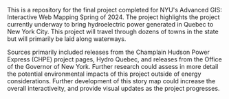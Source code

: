 This is a repository for the final project completed for NYU's Advanced GIS: Interactive Web Mapping Spring of 2024. The project highlights the project currently underway to bring hydroelectric power generated in Quebec to New York City. This project will travel through dozens of towns in the state but will primarily be laid along waterways.

Sources primarily included releases from the Champlain Hudson Power Express (CHPE) project pages, Hydro Quebec, and releases from the Office of the Governor of New York. Further research could assess in more detail the potential environmental impacts of this project outside of energy considerations. Further development of this story map could increase the overall interactiveity, and provide visual updates as the project progresses.
